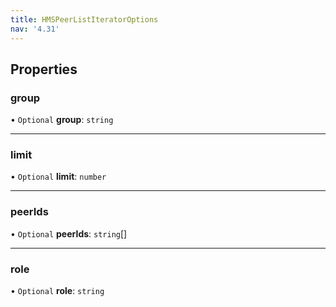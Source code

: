 ```yaml
---
title: HMSPeerListIteratorOptions
nav: '4.31'
---
```


## Properties

### group

• `Optional` **group**: `string`

---

### limit

• `Optional` **limit**: `number`

---

### peerIds

• `Optional` **peerIds**: `string`[]

---

### role

• `Optional` **role**: `string`
